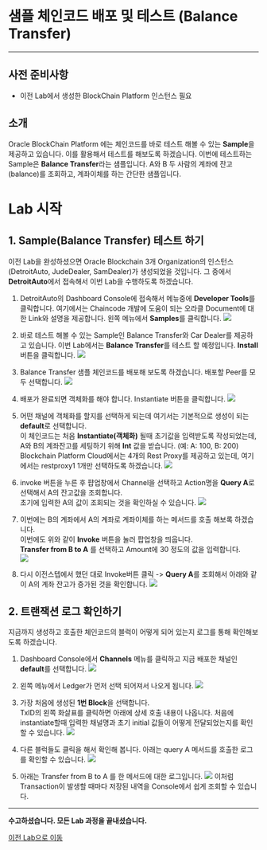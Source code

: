 # 샘플 체인코드 배포 및 테스트 (Balance Transfer) #
-----
## 사전 준비사항 ##
+ 이전 Lab에서 생성한 BlockChain Platform 인스턴스 필요

## 소개 ##

Oracle BlockChain Platform 에는 체인코드를 바로 테스트 해볼 수 있는 **Sample**을 제공하고 있습니다. 이를 활용해서 테스트를 해보도록 하겠습니다.
이번에 테스트하는 Sample은 **Balance Transfer**라는 샘플입니다.
A와 B 두 사람의 계좌에 잔고(balance)를 조회하고, 계좌이체를 하는 간단한 샘플입니다.

# Lab 시작

## 1. Sample(Balance Transfer) 테스트 하기
이전 Lab을 완성하셨으면 Oracle Blockchain 3개 Organization의 인스턴스(DetroitAuto, JudeDealer, SamDealer)가 생성되었을 것입니다.
그 중에서 **DetroitAuto**에서 접속해서 이번 Lab을 수행하도록 하겠습니다. 

1) DetroitAuto의 Dashboard Console에 접속해서 메뉴중에 **Developer Tools**를 클릭합니다.
여기에서는 Chaincode 개발에 도움이 되는 오라클 Document에 대한 Link와 설명을 제공합니다.
왼쪽 메뉴에서 **Samples**를 클릭합니다.
![](images/goto_sample.png)

1) 바로 테스트 해볼 수 있는 Sample인 Balance Transfer와 Car Dealer를 제공하고 있습니다.
이번 Lab에서는 **Balance Transfer**를 테스트 할 예정입니다.
**Install** 버튼을 클릭합니다.
![](images/install_click.png)

1) Balance Transfer 샘플 체인코드를 배포해 보도록 하겠습니다.
배포할 Peer를 모두 선택합니다.
![](images/balance_trans1.png)

1) 배포가 완료되면 객체화를 해야 합니다. Instantiate 버튼을 클릭합니다.
![](images/install_click2.png)

2) 어떤 채널에 객체화를 할지를 선택하게 되는데 여기서는 기본적으로 생성이 되는 **default**로 선택합니다.<br>
이 체인코드는 처음 **Instantiate(객체화)** 될때 초기값을 입력받도록 작성되었는데, A와 B의 계좌잔고를 세팅하기 위해 **Int** 값을 받습니다. (예: A: 100, B: 200)<br>
Blockchain Platform Cloud에서는 4개의 Rest Proxy를 제공하고 있는데, 여기에서는 restproxy1 1개만 선택하도록 하겠습니다.
![](images/balance_trans2.png)

1) invoke 버튼을 누른 후 퍕업창에서 Channel을 선택하고 Action명을 **Query A**로 선택해서 A의 잔고값을 조회합니다.<br>
초기에 입력한 A의 값이 조회되는 것을 확인하실 수 있습니다.
![](images/balance_transfer5.png)

1) 이번에는 B의 계좌에서 A의 계좌로 계좌이체를 하는 메서드를 호출 해보록 하겠습니다.<br>
이번에도 위와 같이 **Invoke** 버튼을 눌러 팝업창을 띄웁니다.<br>
**Transfer from B to A** 를 선택하고 Amount에 30 정도의 값을 입력합니다.<br>
![](images/balance_transfer6.png)

1) 다시 이전스텝에서 했던 대로 Invoke버튼 클릭 -> **Query A**를 조회해서 아래와 같이 A의 계좌 잔고가 증가된 것을 확인합니다.
![](images/balance_transfer7.png)

## 2. 트랜잭션 로그 확인하기

지금까지 생성하고 호출한 체인코드의 블럭이 어떻게 되어 있는지 로그를 통해 확인해보도록 하겠습니다.

1) Dashboard Console에서 **Channels** 메뉴를 클릭하고 지금 배포한 채널인 **default**를 선택합니다.
![](images/channel_data1.png)

1) 왼쪽 메뉴에서 Ledger가 먼저 선택 되어져서 나오게 됩니다.
![](images/channel_data2.png)

1) 가장 처음에 생성된 **1번 Block**을 선택합니다.<br>
TxID의 왼쪽 화살표를 클릭하면 아래에 상세 호출 내용이 나옵니다.
처음에 instantiate할때 입력한 채널명과 초기 initial 값들이 어떻게 전달되었는지를 확인할 수 있습니다.
![](images/channel_data3.png)

2) 다른 블럭들도 클릭을 해서 확인해 봅니다. 아래는 query A 메서드를 호출한 로그를 확인할 수 있습니다.
![](images/channel_data4.png)

1) 아래는 Transfer from B to A 를 한 메서드에 대한 로그입니다.
![](images/channel_log.png)
이처럼 Transaction이 발생할 때마다 저장된 내역을 Console에서 쉽게 조회할 수 있습니다.

-----
<b>수고하셨습니다. 모든 Lab 과정을 끝내셨습니다.</b>

[이전 Lab으로 이동](../README.md)
